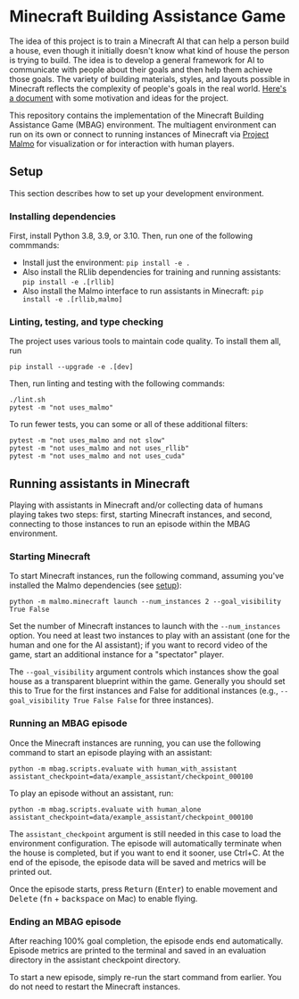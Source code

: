 # Minecraft Building Assistance Game

The idea of this project is to train a Minecraft AI that can help a person build a house, even though it initially doesn't know what kind of house the person is trying to build. The idea is to develop a general framework for AI to communicate with people about their goals and then help them achieve those goals. The variety of building materials, styles, and layouts possible in Minecraft reflects the complexity of people's goals in the real world. [Here's a document](https://docs.google.com/document/d/1OFFqyfHH55g8XXDsWV9ZyTasMjVPRFjqCEPsNhp6d9Y/edit?usp=sharing) with some motivation and ideas for the project.

This repository contains the implementation of the Minecraft Building Assistance Game (MBAG) environment. The multiagent environment can run on its own or connect to running instances of Minecraft via [Project Malmo](https://github.com/microsoft/malmo) for visualization or for interaction with human players.

## Setup

This section describes how to set up your development environment.

### Installing dependencies

First, install Python 3.8, 3.9, or 3.10. Then, run one of the following commmands:

  * Install just the environment: `pip install -e .`
  * Also install the RLlib dependencies for training and running assistants: `pip install -e .[rllib]`
  * Also install the Malmo interface to run assistants in Minecraft: `pip install -e .[rllib,malmo]`

### Linting, testing, and type checking

The project uses various tools to maintain code quality. To install them all, run

    pip install --upgrade -e .[dev]

Then, run linting and testing with the following commands:

    ./lint.sh
    pytest -m "not uses_malmo"

To run fewer tests, you can some or all of these additional filters:

    pytest -m "not uses_malmo and not slow"
    pytest -m "not uses_malmo and not uses_rllib"
    pytest -m "not uses_malmo and not uses_cuda"

## Running assistants in Minecraft

Playing with assistants in Minecraft and/or collecting data of humans playing takes two steps: first, starting Minecraft instances, and second, connecting to those instances to run an episode within the MBAG environment.

### Starting Minecraft

To start Minecraft instances, run the following command, assuming you've installed the Malmo dependencies (see [setup](#setup)):

    python -m malmo.minecraft launch --num_instances 2 --goal_visibility True False

Set the number of Minecraft instances to launch with the `--num_instances` option. You need at least two instances to play with an assistant (one for the human and one for the AI assistant); if you want to record video of the game, start an additional instance for a "spectator" player.

The `--goal_visibility` argument controls which instances show the goal house as a transparent blueprint within the game. Generally you should set this to True for the first instances and False for additional instances (e.g., `--goal_visibility True False False` for three instances).

### Running an MBAG episode

Once the Minecraft instances are running, you can use the following command to start an episode playing with an assistant:

    python -m mbag.scripts.evaluate with human_with_assistant assistant_checkpoint=data/example_assistant/checkpoint_000100

To play an episode without an assistant, run:

    python -m mbag.scripts.evaluate with human_alone assistant_checkpoint=data/example_assistant/checkpoint_000100

The `assistant_checkpoint` argument is still needed in this case to load the environment configuration. The episode will automatically terminate when the house is completed, but if you want to end it sooner, use Ctrl+C. At the end of the episode, the episode data will be saved and metrics will be printed out.

Once the episode starts, press <kbd>Return</kbd> (<kbd>Enter</kbd>) to enable movement and <kbd>Delete</kbd> (<kbd>fn</kbd> + <kbd>backspace</kbd> on Mac) to enable flying.

### Ending an MBAG episode

After reaching 100% goal completion, the episode ends end automatically. Episode metrics are printed to the terminal and saved in an evaluation directory in the assistant checkpoint directory.

To start a new episode, simply re-run the start command from earlier. You do not need to restart the Minecraft instances.
